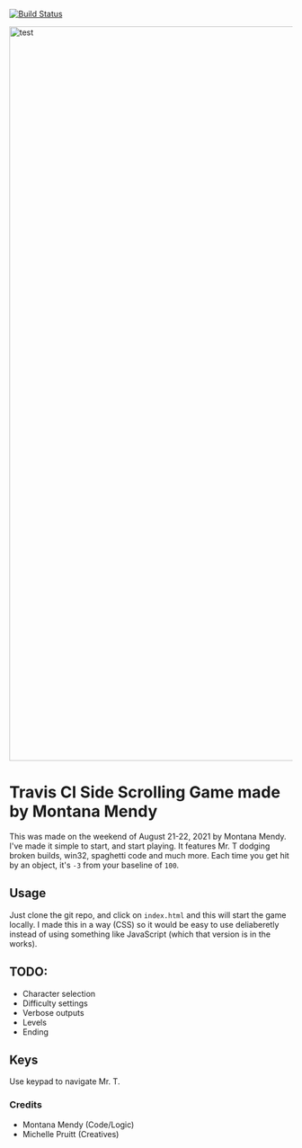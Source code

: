 [![Build Status](https://app.travis-ci.com/Montana/travis-sidescroller-game.svg?branch=master)](https://app.travis-ci.com/Montana/travis-sidescroller-game)

<img width="1307" alt="test" src="https://user-images.githubusercontent.com/20936398/130499993-9ed5efde-1dcd-4523-adca-40f8c9d91e32.png">

# Travis CI Side Scrolling Game made by Montana Mendy 

This was made on the weekend of August 21-22, 2021 by Montana Mendy. I've made it simple to start, and start playing. It features Mr. T dodging broken builds, win32, spaghetti code and much more. Each time you get hit by an object, it's `-3` from your baseline of `100`. 

## Usage

Just clone the git repo, and click on `index.html` and this will start the game locally. I made this in a way (CSS) so it would be easy to use deliaberetly instead of using something like JavaScript (which that version is in the works). 

## TODO: 

* Character selection 
* Difficulty settings 
* Verbose outputs 
* Levels 
* Ending

## Keys

Use keypad to navigate Mr. T. 


### Credits

* Montana Mendy (Code/Logic)
* Michelle Pruitt (Creatives)

